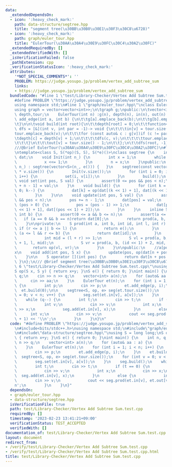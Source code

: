 ```yaml
---
data:
  _extendedDependsOn:
  - icon: ':heavy_check_mark:'
    path: data-structure/segtree.hpp
    title: "segment tree(\u30BB\u30B0\u30E1\u30F3\u30C8\u6728)"
  - icon: ':heavy_check_mark:'
    path: graph/euler_tour.hpp
    title: "EulerTour(\u30AA\u30A4\u30E9\u30FC\u30C4\u30A2\u30FC)"
  _extendedRequiredBy: []
  _extendedVerifiedWith: []
  _isVerificationFailed: false
  _pathExtension: cpp
  _verificationStatusIcon: ':heavy_check_mark:'
  attributes:
    '*NOT_SPECIAL_COMMENTS*': ''
    PROBLEM: https://judge.yosupo.jp/problem/vertex_add_subtree_sum
    links:
    - https://judge.yosupo.jp/problem/vertex_add_subtree_sum
  bundledCode: "#line 1 \"test/Library-Checker/Vertex Add Subtree Sum.test.cpp\"\n\
    #define PROBLEM \"https://judge.yosupo.jp/problem/vertex_add_subtree_sum\"\n#include<bits/stdc++.h>\n\
    using namespace std;\n#line 1 \"graph/euler_tour.hpp\"\nclass EulerTour {\n\t\
    using graph = vector<vector<int>>;\n\tgraph g;\npublic:\n\tvector<int> in, out,\
    \ depth,tour;\n    EulerTour(int n) :g(n), depth(n), in(n), out(n) {}\n\tvoid\
    \ add_edge(int a, int b) {\n\t\tg[a].emplace_back(b);\n\t\tg[b].emplace_back(a);\n\
    \t}\n\n\tvoid build(int root){\n\t\tdepth[root] = 0;\n\t\tfunction<void(int, int)>\
    \ dfs = [&](int v, int par = -1)-> void {\n\t\t\tin[v] = tour.size();\n\t\t\t\
    tour.emplace_back(v);\n\t\t\tfor (const auto& c : g[v])if (c != par) {\n\t\t\t\
    \tdepth[c] = depth[v] + 1;\n\t\t\t\tdfs(c, v);\n\t\t\t\ttour.emplace_back(v);\n\
    \t\t\t}\n\t\t\tout[v] = tour.size() - 1;\n\t\t};\n\t\tdfs(root, -1);\n\t}\n};\n\
    ///@brief EulerTour(\u30AA\u30A4\u30E9\u30FC\u30C4\u30A2\u30FC)\n#line 1 \"data-structure/segtree.hpp\"\
    \ntemplate<class S, S(*op)(S, S), S(*e)()>\nclass segtree {\n    int n;\n    vector<S>\
    \ dat;\n    void Init(int n_) {\n        int x = 1;\n        while (n_ > x) {\n\
    \            x <<= 1;\n        }\n        n = x;\n    }\npublic:\n    segtree(int\
    \ n_) : segtree(vector<S>(n_, e())) {   }\n    segtree(const vector<S>& v) :dat(4\
    \ * v.size()) {\n        Init(v.size());\n        for (int i = 0; i < v.size();\
    \ i++) {\n            set(i, v[i]);\n        }\n        build();\n    }\n    inline\
    \ void set(int pos, S val) {\n        assert(0 <= pos && pos < n);\n        dat[pos\
    \ + n - 1] = val;\n    }\n    void build() {\n        for (int k = n - 2; k >=\
    \ 0; k--) {\n            dat[k] = op(dat[(k << 1) + 1], dat[(k << 1) + 2]);\n\
    \        }\n    }\n\n    void update(int pos, S val) {\n        assert(0 <= pos\
    \ && pos < n);\n        pos += n - 1;\n        dat[pos] = val;\n        while\
    \ (pos > 0) {\n            pos = (pos - 1) >> 1;\n            dat[pos] = op(dat[(pos\
    \ << 1) + 1], dat[(pos << 1) + 2]);\n        }\n    }\n    inline S prod(int a,\
    \ int b) {\n        assert(0 <= a && b <= n);\n        assert(a <= b);\n     \
    \   if (a == 0 && b == n)return dat[0];\n        return prod(a, b, 0, 0, n);\n\
    \    }\n\nprivate:\n    S prod(int a, int b, int id, int l, int r) {\n       \
    \ if (r <= a || b <= l) {\n            return e();\n        }\n        else if\
    \ (a <= l && r <= b) {\n            return dat[id];\n        }\n        else {\n\
    \            int mid = (l + r) >> 1;\n            S vl = prod(a, b, (id << 1)\
    \ + 1, l, mid);\n            S vr = prod(a, b, (id << 1) + 2, mid, r);\n     \
    \       return op(vl, vr);\n        }\n    }\n\npublic:\n    //a[pos] <- a[pos]\u30FB\
    x\n    void add(int pos, S x) {\n        update(pos, op(dat[n + pos - 1], x));\n\
    \    }\n\n    S operator [](int pos) {\n        return dat[n + pos - 1];\n   \
    \ }\n};\n/// @brief segment tree(\u30BB\u30B0\u30E1\u30F3\u30C8\u6728)\n#line\
    \ 6 \"test/Library-Checker/Vertex Add Subtree Sum.test.cpp\"\nusing S = long long;\n\
    S op(S x, S y) { return x+y; }\nS e() { return 0; }\nint main() {\n    int n,\
    \ q;\n    cin >> n >> q;\n    vector<int> a(n);\n    for (auto& aa : a) {\n  \
    \      cin >> aa;\n    }\n    EulerTour et(n);\n    for (int i = 1; i < n; i++)\
    \ {\n        int p;\n        cin >> p;\n        et.add_edge(p, i);\n    }\n  \
    \  et.build(0);\n\n    segtree<S, op, e> seg(et.tour.size());\n    for (int v\
    \ = 0; v < n; v++) {\n        seg.set(et.in[v], a[v]);\n    }\n    seg.build();\n\
    \    while (q--) {\n        int t;\n        cin >> t;\n        if (t == 0) {\n\
    \            int v;\n            cin >> v;\n            int x;\n            cin\
    \ >> x;\n            seg.add(et.in[v], x);\n        }\n        else {\n      \
    \      int v;\n            cin >> v;\n            cout << seg.prod(et.in[v], et.out[v]\
    \ + 1) << '\\n';\n        }\n    }\n}\n"
  code: "#define PROBLEM \"https://judge.yosupo.jp/problem/vertex_add_subtree_sum\"\
    \n#include<bits/stdc++.h>\nusing namespace std;\n#include\"graph/euler_tour.hpp\"\
    \n#include\"data-structure/segtree.hpp\"\nusing S = long long;\nS op(S x, S y)\
    \ { return x+y; }\nS e() { return 0; }\nint main() {\n    int n, q;\n    cin >>\
    \ n >> q;\n    vector<int> a(n);\n    for (auto& aa : a) {\n        cin >> aa;\n\
    \    }\n    EulerTour et(n);\n    for (int i = 1; i < n; i++) {\n        int p;\n\
    \        cin >> p;\n        et.add_edge(p, i);\n    }\n    et.build(0);\n\n  \
    \  segtree<S, op, e> seg(et.tour.size());\n    for (int v = 0; v < n; v++) {\n\
    \        seg.set(et.in[v], a[v]);\n    }\n    seg.build();\n    while (q--) {\n\
    \        int t;\n        cin >> t;\n        if (t == 0) {\n            int v;\n\
    \            cin >> v;\n            int x;\n            cin >> x;\n          \
    \  seg.add(et.in[v], x);\n        }\n        else {\n            int v;\n    \
    \        cin >> v;\n            cout << seg.prod(et.in[v], et.out[v] + 1) << '\\\
    n';\n        }\n    }\n}"
  dependsOn:
  - graph/euler_tour.hpp
  - data-structure/segtree.hpp
  isVerificationFile: true
  path: test/Library-Checker/Vertex Add Subtree Sum.test.cpp
  requiredBy: []
  timestamp: '2023-02-23 13:41:21+09:00'
  verificationStatus: TEST_ACCEPTED
  verifiedWith: []
documentation_of: test/Library-Checker/Vertex Add Subtree Sum.test.cpp
layout: document
redirect_from:
- /verify/test/Library-Checker/Vertex Add Subtree Sum.test.cpp
- /verify/test/Library-Checker/Vertex Add Subtree Sum.test.cpp.html
title: test/Library-Checker/Vertex Add Subtree Sum.test.cpp
---
```

